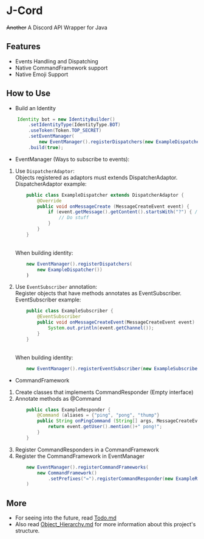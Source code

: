 # J-Cord
~~Another~~ A Discord API Wrapper for Java <br />

## Features

- Events Handling and Dispatching
- Native CommandFramework support
- Native Emoji Support

## How to Use

- Build an Identity
```java
    Identity bot = new IdentityBuilder()
        .setIdentityType(IdentityType.BOT)
        .useToken(Token.TOP_SECRET)
        .setEventManager(
            new EventManager().registerDispatchers(new ExampleDispatcher()))
        .build(true);
```
- EventManager (Ways to subscribe to events):
 1. Use `DispatcherAdaptor`: <br />
    Objects registered as adaptors must extends DispatcherAdaptor. <br />
    DispatcherAdaptor example:
    ```java
        public class ExampleDispatcher extends DispatcherAdaptor {
            @Override
            public void onMessageCreate (MessageCreateEvent event) {
                if (event.getMessage().getContent().startsWith("?") { // Prefix
                    // Do stuff
                }
            }
        }
    ```
    <br /> When building identity:
    ```java
        new EventManager().registerDispatchers(
            new ExampleDispatcher())
        )
    ```
 2. Use `EventSubscriber` annotation: <br />
    Register objects that have methods annotates as EventSubscriber. <br />
    EventSubscriber example:
    ```java
        public class ExampleSubscriber {
            @EventSubscriber
            public void onMessageCreateEvent(MessageCreateEvent event) {
                System.out.println(event.getChannel());
            }
        }
    ```
    <br /> When building identity:
    ```java
        new EventManager().registerEventSubscriber(new ExampleSubscriber())
    ```
- CommandFramework
 1. Create classes that implements CommandResponder (Empty interface)
 2. Annotate methods as @Command
    ```java
        public class ExampleResponder {
            @Command (aliases = {"ping", "pong", "thump"}
            public String onPingCommand (String[] args, MessageCreateEvent event) {
                return event.getUser().mention()+" pong!";
            }
        }
    ```
 3. Register CommandResponders in a CommandFramework
 4. Register the CommandFramework in EventManager
    ```java
        new EventManager().registerCommandFrameworks(
            new CommandFramework()
                .setPrefixes("=").registerCommandResponder(new ExampleResponder())
        )
    ```

## More

- For seeing into the future, read [Todo.md](/docs/Todo.md)
- Also read [Object_Hierarchy.md](/docs/Object_Hierarchy.md)
for more information about this project's structure.